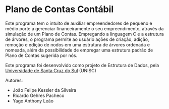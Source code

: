 # Plano de Contas Contábil

Este programa tem o intuito de auxiliar empreendedores de pequeno e médio porte a gerenciar financeiramente o seu empreendimento, através da simulação de um Plano de Contas.
Empregando a linguagem C e a estrutura de árvores, o programa permite ao usuário ações de criação, adição, remoção e edição de nodos em uma estrutura de árvores ordenada e nomeada, além
da possibilidade de empregar uma estrutura padrão de Plano de Contas sugerida por nós.


Este programa foi desenvolvido como projeto de Estrutura de Dados, pela  [Universidade de Santa Cruz do Sul](https://www.unisc.br/) (UNISC)

Autores:
 - João Felipe Kessler da Silveira
 - Ricardo Gehres Pacheco
 - Yago Anthony Leão
